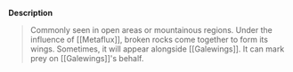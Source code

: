**Description**
> Commonly seen in open areas or mountainous regions. Under the influence of [[Metaflux]], broken rocks come together to form its wings. Sometimes, it will appear alongside [[Galewings]]. It can mark prey on [[Galewings]]'s behalf.